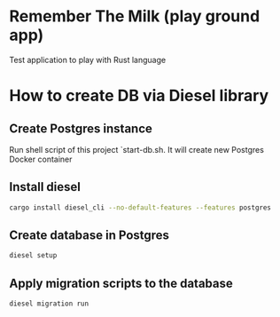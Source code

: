 # Remember The Milk (play ground app)

Test application to play with Rust language

# How to create DB via Diesel library
## Create Postgres instance

Run shell script of this project `start-db.sh. It will create new Postgres Docker container

## Install diesel 
```sh
cargo install diesel_cli --no-default-features --features postgres
```

## Create database in Postgres
```sh
diesel setup
```

## Apply migration scripts to the database 
```sh
diesel migration run
```
